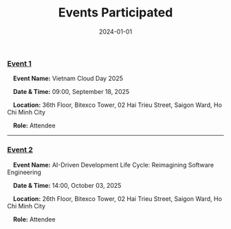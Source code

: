 ﻿---
title: "Events Participated"
date: "2024-01-01"
weight: 4
chapter: false
pre: " <b> 4. </b> "
---


### [Event 1](4.1-Event1/)  
&emsp;**Event Name:** Vietnam Cloud Day 2025  

&emsp;**Date & Time:** 09:00, September 18, 2025  

&emsp;**Location:** 36th Floor, Bitexco Tower, 02 Hai Trieu Street, Saigon Ward, Ho Chi Minh City  

&emsp;**Role:** Attendee  

---

### [Event 2](4.2-Event2/)  
&emsp;**Event Name:** AI-Driven Development Life Cycle: Reimagining Software Engineering

&emsp;**Date & Time:** 14:00, October 03, 2025  

&emsp;**Location:** 26th Floor, Bitexco Tower, 02 Hai Trieu Street, Saigon Ward, Ho Chi Minh City  

&emsp;**Role:** Attendee  


